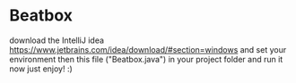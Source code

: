 # Beatbox
download the IntelliJ idea https://www.jetbrains.com/idea/download/#section=windows and set your environment 
then this file ("Beatbox.java") in your project folder and run it 
now just enjoy! :)
